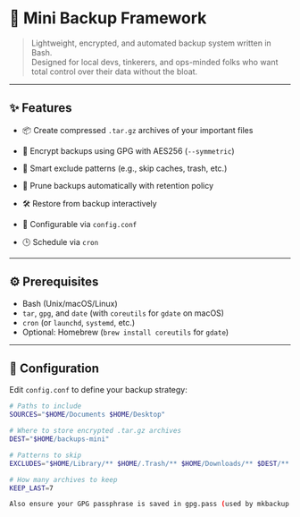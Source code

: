 

# 🧪 Mini Backup Framework

> Lightweight, encrypted, and automated backup system written in Bash.  
> Designed for local devs, tinkerers, and ops-minded folks who want total control over their data without the bloat.

---

## ✨ Features

- 📦 Create compressed `.tar.gz` archives of your important files
  
- 🔐 Encrypt backups using GPG with AES256 (`--symmetric`)
  
- 📂 Smart exclude patterns (e.g., skip caches, trash, etc.)
  
- 🧹 Prune backups automatically with retention policy
  
- 🛠️ Restore from backup interactively
  
- 🧠 Configurable via `config.conf`
  
- 🕒 Schedule via `cron`

---

## ⚙️ Prerequisites

- Bash (Unix/macOS/Linux)
- `tar`, `gpg`, and `date` (with `coreutils` for `gdate` on macOS)
- `cron` (or `launchd`, `systemd`, etc.)
- Optional: Homebrew (`brew install coreutils` for `gdate`)

---

## 📁 Configuration

Edit `config.conf` to define your backup strategy:

```bash
# Paths to include
SOURCES="$HOME/Documents $HOME/Desktop"

# Where to store encrypted .tar.gz archives
DEST="$HOME/backups-mini"

# Patterns to skip
EXCLUDES="$HOME/Library/** $HOME/.Trash/** $HOME/Downloads/** $DEST/** *.sock"

# How many archives to keep
KEEP_LAST=7

Also ensure your GPG passphrase is saved in gpg.pass (used by mkbackup.sh). Do not store inside of your config.conf
